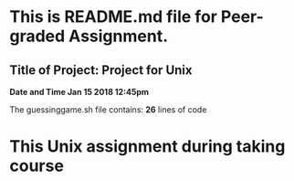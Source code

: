 
**This is README.md file for Peer-graded Assignment.**
===

Title of Project: Project for Unix
---

**Date and Time Jan 15 2018 12:45pm**

The guessinggame.sh file contains: **26** lines of code

# This Unix assignment during taking course
